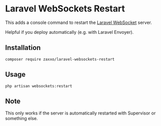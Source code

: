 # Laravel WebSockets Restart

This adds a console command to restart the [Laravel WebSocket](https://github.com/beyondcode/laravel-websockets) server.

Helpful if you deploy automatically (e.g. with Laravel Envoyer).

## Installation

```
composer require zaxxo/laravel-websockets-restart
```

## Usage

```
php artisan websockets:restart
```

## Note

This only works if the server is automatically restarted with Supervisor or something else.
